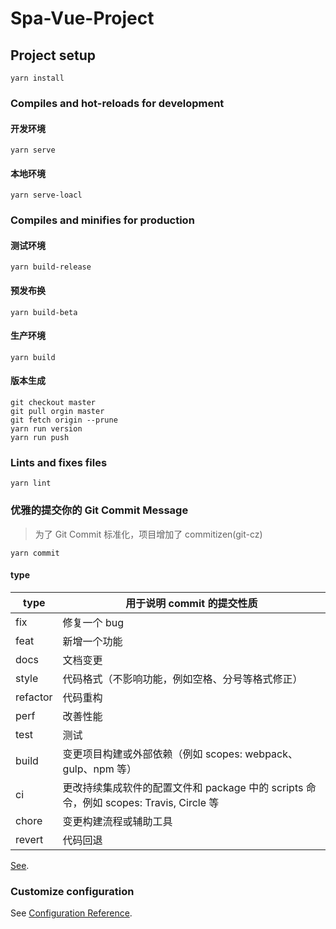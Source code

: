 # Spa-Vue-Project

## Project setup

```
yarn install
```

### Compiles and hot-reloads for development

#### 开发环境

```
yarn serve
```

#### 本地环境

```
yarn serve-loacl
```

### Compiles and minifies for production

#### 测试环境

```
yarn build-release
```

#### 预发布换

```
yarn build-beta
```

#### 生产环境

```
yarn build
```

#### 版本生成

```
git checkout master
git pull orgin master
git fetch origin --prune
yarn run version
yarn run push
```

### Lints and fixes files

```
yarn lint
```

### 优雅的提交你的 Git Commit Message

> 为了 Git Commit 标准化，项目增加了 commitizen(git-cz)

```
yarn commit
```

#### type

| type     | 用于说明 commit 的提交性质                                                             |
| -------- | -------------------------------------------------------------------------------------- |
| fix      | 修复一个 bug                                                                           |
| feat     | 新增一个功能                                                                           |
| docs     | 文档变更                                                                               |
| style    | 代码格式（不影响功能，例如空格、分号等格式修正）                                       |
| refactor | 代码重构                                                                               |
| perf     | 改善性能                                                                               |
| test     | 测试                                                                                   |
| build    | 变更项目构建或外部依赖（例如 scopes: webpack、gulp、npm 等）                           |
| ci       | 更改持续集成软件的配置文件和 package 中的 scripts 命令，例如 scopes: Travis, Circle 等 |
| chore    | 变更构建流程或辅助工具                                                                 |
| revert   | 代码回退                                                                               |

[See](https://github.com/commitizen/cz-cli).

### Customize configuration

See [Configuration Reference](https://cli.vuejs.org/config/).
